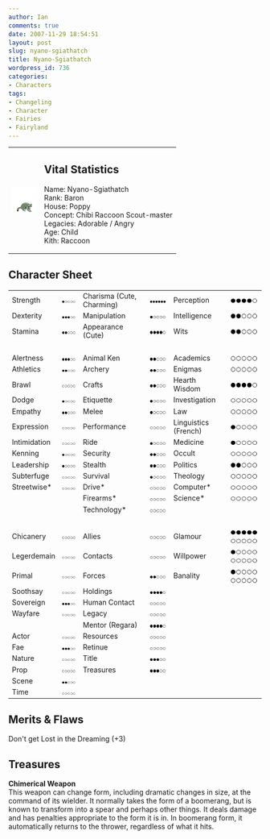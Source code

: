 ```yaml
---
author: Ian
comments: true
date: 2007-11-29 18:54:51
layout: post
slug: nyano-sgiathatch
title: Nyano-Sgiathatch
wordpress_id: 736
categories:
- Characters
tags:
- Changeling
- Character
- Fairies
- Fairyland
---
```


<table border="0" cellspacing="20">
<tr>
<td valign="center" width="50">
<img src="/characters/avatars/nyano.png" />
</td>
<td valign="top">
<h2>Vital Statistics</h2>
<p>Name: Nyano-Sgiathatch<br />
Rank: Baron<br />
House: Poppy<br />
Concept: Chibi Raccoon Scout-master<br />
Legacies: Adorable / Angry<br />
Age: Child<br />
Kith: Raccoon
</p></td>
</tr>
</table>
<h2>Character Sheet</h2>
<table border="0" width="100%" cellspacing="2" cellpadding="4">
<tr>
<td>Strength</td>
<td><img src="/characters/dots/1.png" /></td>
<td>Charisma (Cute, Charming)</td>
<td><img src="/characters/dots/6.png" /></td>
<td>Perception</td>
<td><img src="/characters/dots/4.png" /></td>
</tr>
<tr>
<td>Dexterity</td>
<td><img src="/characters/dots/3.png" /></td>
<td>Manipulation</td>
<td><img src="/characters/dots/1.png" /></td>
<td>Intelligence</td>
<td><img src="/characters/dots/2.png" /></td>
</tr>
<tr>
<td>Stamina</td>
<td><img src="/characters/dots/2.png" /></td>
<td>Appearance (Cute)</td>
<td><img src="/characters/dots/4.png" /></td>
<td>Wits</td>
<td><img src="/characters/dots/2.png" /></td>
</tr>
<tr>
<td>&nbsp;</td>
</tr>
<tr>
<td>Alertness</td>
<td><img src="/characters/dots/3.png" /></td>
<td>Animal Ken</td>
<td><img src="/characters/dots/2.png" /></td>
<td>Academics</td>
<td><img src="/characters/dots/0.png" /></td>
</tr>
<tr>
<td>Athletics</td>
<td><img src="/characters/dots/2.png" /></td>
<td>Archery</td>
<td><img src="/characters/dots/2.png" /></td>
<td>Enigmas</td>
<td><img src="/characters/dots/0.png" /></td>
</tr>
<tr>
<td>Brawl</td>
<td><img src="/characters/dots/0.png" /></td>
<td>Crafts</td>
<td><img src="/characters/dots/2.png" /></td>
<td>Hearth Wisdom</td>
<td><img src="/characters/dots/4.png" /></td>
</tr>
<tr>
<td>Dodge</td>
<td><img src="/characters/dots/1.png" /></td>
<td>Etiquette</td>
<td><img src="/characters/dots/1.png" /></td>
<td>Investigation</td>
<td><img src="/characters/dots/0.png" /></td>
</tr>
<tr>
<td>Empathy</td>
<td><img src="/characters/dots/2.png" /></td>
<td>Melee</td>
<td><img src="/characters/dots/1.png" /></td>
<td>Law</td>
<td><img src="/characters/dots/0.png" /></td>
</tr>
<tr>
<td>Expression</td>
<td><img src="/characters/dots/0.png" /></td>
<td>Performance</td>
<td><img src="/characters/dots/0.png" /></td>
<td>Linguistics (French)</td>
<td><img src="/characters/dots/1.png" /></td>
</tr>
<tr>
<td>Intimidation</td>
<td><img src="/characters/dots/0.png" /></td>
<td>Ride</td>
<td><img src="/characters/dots/1.png" /></td>
<td>Medicine</td>
<td><img src="/characters/dots/1.png" /></td>
</tr>
<tr>
<td>Kenning</td>
<td><img src="/characters/dots/1.png" /></td>
<td>Security</td>
<td><img src="/characters/dots/2.png" /></td>
<td>Occult</td>
<td><img src="/characters/dots/0.png" /></td>
</tr>
<tr>
<td>Leadership</td>
<td><img src="/characters/dots/1.png" /></td>
<td>Stealth</td>
<td><img src="/characters/dots/2.png" /></td>
<td>Politics</td>
<td><img src="/characters/dots/2.png" /></td>
</tr>
<tr>
<td>Subterfuge</td>
<td><img src="/characters/dots/0.png" /></td>
<td>Survival</td>
<td><img src="/characters/dots/1.png" /></td>
<td>Theology</td>
<td><img src="/characters/dots/0.png" /></td>
</tr>
<tr>
<td>Streetwise*</td>
<td><img src="/characters/dots/0.png" /></td>
<td>Drive*</td>
<td><img src="/characters/dots/0.png" /></td>
<td>Computer*</td>
<td><img src="/characters/dots/0.png" /></td>
</tr>
<tr>
<td></td>
<td></td>
<td>Firearms*</td>
<td><img src="/characters/dots/0.png" /></td>
<td>Science*</td>
<td><img src="/characters/dots/0.png" /></td>
</tr>
<tr>
<td></td>
<td></td>
<td>Technology*</td>
<td><img src="/characters/dots/0.png" /></td>
<td></td>
<td></td>
</tr>
<tr>
<td>&nbsp;</td>
</tr>
<tr>
<td>Chicanery</td>
<td><img src="/characters/dots/0.png" /></td>
<td>Allies</td>
<td><img src="/characters/dots/0.png" /></td>
<td>Glamour</td>
<td><img src="/characters/dots/5.png" /><img src="/characters/dots/0.png" /></td>
</tr>
<tr>
<td>Legerdemain</td>
<td><img src="/characters/dots/0.png" /></td>
<td>Contacts</td>
<td><img src="/characters/dots/0.png" /></td>
<td>Willpower</td>
<td><img src="/characters/dots/1.png" /><img src="/characters/dots/0.png" /></td>
</tr>
<tr>
<td>Primal</td>
<td><img src="/characters/dots/0.png" /></td>
<td>Forces</td>
<td><img src="/characters/dots/2.png" /></td>
<td>Banality</td>
<td><img src="/characters/dots/1.png" /><img src="/characters/dots/0.png" /></td>
</tr>
<tr>
<td>Soothsay</td>
<td><img src="/characters/dots/0.png" /></td>
<td>Holdings</td>
<td><img src="/characters/dots/4.png" /></td>
<td></td>
<td></td>
</tr>
<tr>
<td>Sovereign</td>
<td><img src="/characters/dots/3.png" /></td>
<td>Human Contact</td>
<td><img src="/characters/dots/0.png" /></td>
<td></td>
<td></td>
</tr>
<tr>
<td>Wayfare</td>
<td><img src="/characters/dots/0.png" /></td>
<td>Legacy</td>
<td><img src="/characters/dots/0.png" /></td>
<td></td>
<td></td>
</tr>
<tr>
<td></td>
<td></td>
<td>Mentor (Regara)</td>
<td><img src="/characters/dots/4.png" /></td>
<td></td>
<td></td>
</tr>
<tr>
<td>Actor</td>
<td><img src="/characters/dots/0.png" /></td>
<td>Resources</td>
<td><img src="/characters/dots/0.png" /></td>
<td></td>
<td></td>
</tr>
<tr>
<td>Fae</td>
<td><img src="/characters/dots/3.png" /></td>
<td>Retinue</td>
<td><img src="/characters/dots/0.png" /></td>
<td></td>
<td></td>
</tr>
<tr>
<td>Nature</td>
<td><img src="/characters/dots/0.png" /></td>
<td>Title</td>
<td><img src="/characters/dots/3.png" /></td>
<td></td>
<td></td>
</tr>
<tr>
<td>Prop</td>
<td><img src="/characters/dots/0.png" /></td>
<td>Treasures</td>
<td><img src="/characters/dots/3.png" /></td>
<td></td>
<td></td>
</tr>
<tr>
<td>Scene</td>
<td><img src="/characters/dots/2.png" /></td>
<td></td>
<td></td>
<td></td>
<td></td>
</tr>
<tr>
<td>Time</td>
<td><img src="/characters/dots/0.png" /></td>
<td></td>
<td></td>
<td></td>
<td></td>
</tr>
</table>
<h2>Merits &amp; Flaws</h2>
<p>Don&#039;t get Lost in the Dreaming (+3)</p>
<h2>Treasures</h2>
<p><b>Chimerical Weapon</b><br />
This weapon can change form, including dramatic changes in size, at the command of its wielder.  It normally takes the form of a boomerang, but is known to transform into a spear and perhaps other things.  It deals damage and has penalties appropriate to the form it is in.  In boomerang form, it automatically returns to the thrower, regardless of what it hits.</p>